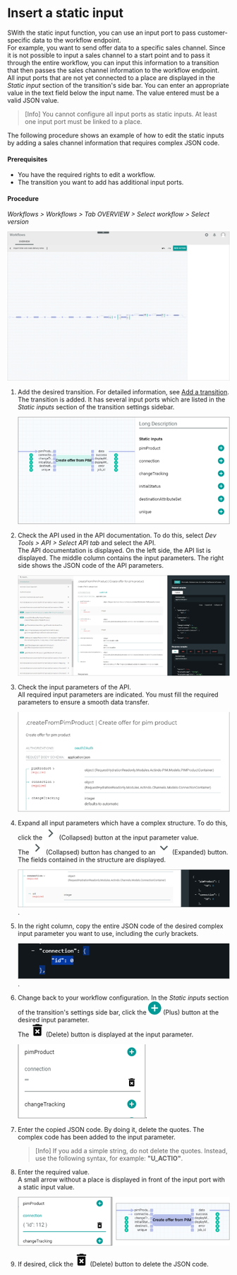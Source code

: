 # Insert a static input

SWith the static input function, you can use an input port to pass customer-specific data to the workflow endpoint.     
For example, you want to send offer data to a specific sales channel. Since it is not possible to input a sales channel to a start point and to pass it through the entire workflow, you can input this information to a transition that then passes the sales channel information to the workflow endpoint.   
All input ports that are not yet connected to a place are displayed in the *Static input* section of the transition's side bar. You can enter an appropriate value in the text field below the input name. The value entered must be a valid JSON value. 

> [Info] You cannot configure all input ports as static inputs. At least one input port must be linked to a place.  

The following procedure shows an example of how to edit the static inputs by adding a sales channel information that requires complex JSON code. 

#### Prerequisites

- You have the required rights to edit a workflow. 
- The transition you want to add has additional input ports.


#### Procedure

*Workflows > Workflows > Tab OVERVIEW > Select workflow > Select version*

![Workflow editor](../../Assets/Screenshots/ActindoWorkFlow/Workflows/WorkflowEditor.png "[Workflow editor]")

1. Add the desired transition. For detailed information, see [Add a transition](./01_ManageWorkflows.md#add-a-transition).   
    The transition is added. It has several input ports which are listed in the *Static inputs* section of the transition settings sidebar. 

    ![Input ports](../../Assets/Screenshots/ActindoWorkFlow/Workflows/TransitionInputPorts.png)

2. Check the API used in the API documentation. To do this, select *Dev Tools > API > Select API tab* and select the API.    
    The API documentation is displayed. On the left side, the API list is displayed. The middle column contains the input parameters. The right side shows the JSON code of the API parameters. 
      
    ![PI documentation](../../Assets/Screenshots/ActindoWorkFlow/Workflows/WorkflowAPIDocumentation.png "[API documentation]")

    
3. Check the input parameters of the API.    
    All required input parameters are indicated. You must fill the required parameters to ensure a smooth data transfer. 

   ![API input parameters](../../Assets/Screenshots/ActindoWorkFlow/Workflows/TransitionStaticInputParameters.png "[API input parameters]")
   
4. Expand all input parameters which have a complex structure. To do this, click the ![Collapsed](../../Assets/Icons/Close.png "[Collapsed]") (Collapsed) button at the input parameter value.   
    The ![Collapsed](../../Assets/Icons/Close.png "[Collapsed]") (Collapsed) button has changed to an ![Expanded](../../Assets/Icons/Down.png "[Expanded]") (Expanded) button. The fields contained in the structure are displayed.

     ![Expanded input parameter](../../Assets/Screenshots/ActindoWorkFlow/Workflows/TransitionStaticInputComplex.png "[Expanded input parameter]").

5. In the right column, copy the entire JSON code of the desired complex input parameter you want to use, including the curly brackets.

    ![Copy input in curly brackets](../../Assets/Screenshots/ActindoWorkFlow/Workflows/TransitionStaticInputCopy.png "[Copy input in curly brackets]").

6. Change back to your workflow configuration. In the *Static inputs* section of the transition's settings side bar, click the ![Plus](../../Assets/Icons/Plus04.png "[Plus]") (Plus) button at the desired input parameter.    
    The ![Delete](../../Assets/Icons/Trash07.png "[Delete]") (Delete) button is displayed at the input parameter. 

    ![Add JSON code](../../Assets/Screenshots/ActindoWorkFlow/Workflows/TransitionStaticInputAdd.png "[Add JSON code]").
    
7. Enter the copied JSON code. By doing it, delete the quotes. 
    The complex code has been added to the input parameter. 

    > [Info] If you add a simple string, do not delete the quotes. Instead, use the following syntax, for example: **"U_ACTIO"**.
    
8. Enter the required value.    
    A small arrow without a place is displayed in front of the input port with a static input value. 

    ![Insert JSON code](../../Assets/Screenshots/ActindoWorkFlow/Workflows/TransitionStaticInputInsert.png "[Insert JSON code]")
    

9. If desired, click the ![Delete](../../Assets/Icons/Trash07.png "[Delete]") (Delete) button to delete the JSON code. 